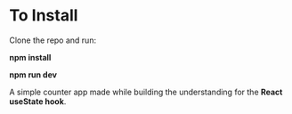 # To Install
Clone the repo and run:

**npm install**

**npm run dev**

A simple counter app made while building the understanding for the **React useState hook**.
